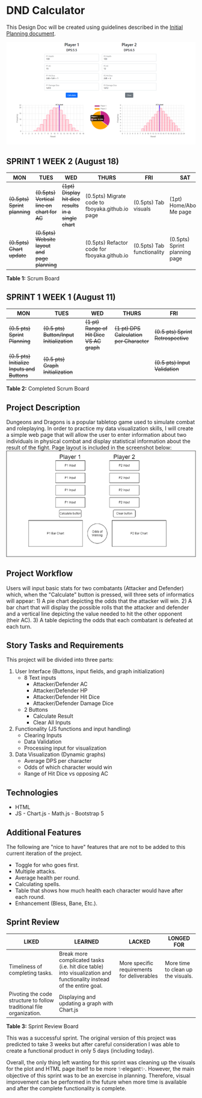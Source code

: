 # DND Calculator
This Design Doc will be created using guidelines described in the [Initial Planning document](Initial%20Planning%20Document.md).

![Website with eight input fields, two buttons, and three charts](/images/DnD-Calculator-Working-Example.png "DnD Calculator Working Example")

## SPRINT 1 WEEK 2 (August 18)
| MON | TUES | WED  | THURS | FRI | SAT |
|--|--|--|--|--|--|
|~~(0.5pts) Sprint planning~~|~~(0.5pts) Vertical line on chart for AC~~|~~(1pt) Display hit dice results in a single chart~~|(0.5pts) Migrate code to fboyaka.github.io page|(0.5pts) Tab visuals|(1pt) Home/About Me page|
|~~(0.5pts) Chart update~~|~~(0.5pts) Website layout and page planning~~||(0.5pts) Refactor code for fboyaka.github.io|(0.5pts) Tab functionality|(0.5pts) Sprint planning page|

**Table 1:** Scrum Board


## SPRINT 1 WEEK 1 (August 11)
| MON | TUES | WED  | THURS | FRI |
|--|--|--|--|--|
|~~(0.5 pts) Sprint Planning~~|~~(0.5 pts) Button/Input Initialization~~|~~(1 pt) Range of Hit Dice VS AC graph~~|~~(1 pt) DPS Calculation per Character~~|~~(0.5 pts) Sprint Retrospective~~|
|~~(0.5 pts) Initialize Inputs and Buttons~~|~~(0.5 pts) Graph Initialization~~|||~~(0.5 pts) Input Validation~~|

**Table 2:** Completed Scrum Board


## Project Description
Dungeons and Dragons is a popular tabletop game used to simulate combat and roleplaying. In order to practice my data visualization skills, I will create a simple web page that will allow the user to enter information about two individuals in physical combat and display statistical information about the result of the fight.
Page layout is included in the screenshot below:
![Website layout with eight input fields, two buttons, and three charts](/images/DnD-Calculator-Layout.png "DnD Calculator Layout")

## Project Workflow
Users will input basic stats for two combatants (Attacker and Defender) which, when the "Calculate" button is pressed, will three sets of informatics will appear: 1) A pie chart depicting the odds that the attacker will win. 2) A bar chart that will display the possible rolls that the attacker and defender and a vertical line depicting the value needed to hit the other opponent (their AC). 3) A table depicting the odds that each combatant is defeated at each turn.

## Story Tasks and Requirements
This project will be divided into three parts:
1.  User Interface (Buttons, input fields, and graph initialization)
	-   8 Text inputs
		-   Attacker/Defender AC
		-   Attacker/Defender HP
		-   Attacker/Defender Hit Dice
		-   Attacker/Defender Damage Dice
	-   2 Buttons
		-   Calculate Result
		-   Clear All Inputs
2.  Functionality (JS functions and input handling)
	-   Clearing Inputs
	-   Data Validation
	-   Processing input for visualization
3.  Data Visualization (Dynamic graphs)
	-   Average DPS per character
	-   Odds of which character would win
	-   Range of Hit Dice vs opposing AC


## Technologies
-    HTML
-    JS
	-   Chart.js
	-   Math.js
	-   Bootstrap 5


## Additional Features
The following are "nice to have" features that are not to be added to this current iteration of the project.
-   Toggle for who goes first.
-   Multiple attacks.
-   Average health per round.
-   Calculating spells.
-   Table that shows how much health each character would have after each round.
-   Enhancement (Bless, Bane, Etc.).

## Sprint Review
| LIKED | LEARNED | LACKED  | LONGED FOR |
|--|--|--|--|
|Timeliness of completing tasks.|Break more complicated tasks (i.e. hit dice table) into visualization and functionality instead of the entire goal.|More specific requirements for deliverables|More time to clean up the visuals.|
|Pivoting the code structure to follow traditional file organization.|Displaying and updating a graph with Chart.js|||

**Table 3:** Sprint Review Board

This was a successful sprint. The original version of this project was predicted to take 3 weeks but after careful consideration I was able to create a functional product in only 5 days (including today).

Overall, the only thing left wanting for this sprint was cleaning up the visuals for the plot and HTML page itself to be more :sparkles:elegant:sparkles:. However, the main objective of this sprint was to be an exercise in planning. Therefore, visual improvement can be performed in the future when more time is available and after the complete functionality is complete.